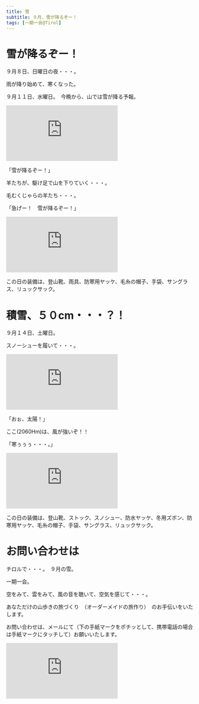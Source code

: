 ```yaml
---
title: 雪
subtitle: ９月、雪が降るぞー！
tags: [一期一会@Tirol]
---
```


# 雪が降るぞー！

９月８日、日曜日の夜・・・。

雨が降り始めて、寒くなった。

９月１１日、水曜日。　今晩から、山では雪が降る予報。

![20240911schaf1](https://piwigo.schickl.de/i.php?/upload/2024/09/15/20240915094939-2f4a772b-me.jpg)

「雪が降るぞー！」

羊たちが、駆け足で山を下りていく・・・。

毛むくじゃらの羊たち・・・。

「急げー！　雪が降るぞー！」

![20240911schaf2](https://piwigo.schickl.de/i.php?/upload/2024/09/15/20240915095216-2a407e83-me.jpg)

この日の装備は、登山靴、雨具、防寒用ヤッケ、毛糸の帽子、手袋、サングラス、リュックサック。


# 積雪、５０cm・・・？！

９月１４日、土曜日。

スノーシューを履いて・・・。

![20240914seefeld-schnee](https://piwigo.schickl.de/i.php?/upload/2024/09/15/20240915095620-b23b5e45-me.jpg)

「おぉ、太陽！」

ここ(2060Hm)は、風が強いぞ！！　　

「寒ぅぅぅ・・・。」

![20240914seefelderjoch](https://piwigo.schickl.de/i.php?/upload/2024/09/15/20240915095516-9cb48499-me.jpg)

この日の装備は、登山靴、ストック、スノシュー、防水ヤッケ、冬用ズボン、防寒用ヤッケ、毛糸の帽子、手袋、サングラス、リュックサック。


# お問い合わせは

チロルで・・・。　９月の雪。

一期一会。

空をみて、雲をみて、風の音を聴いて、空気を感じて・・・。

あなただけの山歩きの旅づくり　（オーダーメイドの旅作り）　のお手伝いをいたします。

お問い合わせは、メールにて（下の手紙マークをポチッとして、携帯電話の場合は手紙マークにタッチして）お願いいたします。

![20240914seefelderjochich](https://piwigo.schickl.de/i.php?/upload/2024/09/15/20240915095340-0d894444-me.jpg)
